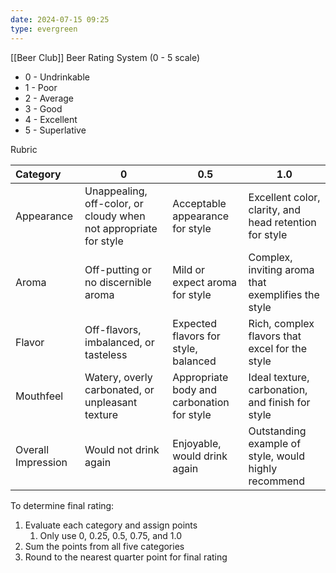 ```yaml
---
date: 2024-07-15 09:25
type: evergreen
---
```

[[Beer Club]]
Beer Rating System (0 - 5 scale)

- 0 - Undrinkable
- 1 - Poor
- 2 - Average
- 3 - Good
- 4 - Excellent
- 5 - Superlative

Rubric

| Category           | 0                                                                | 0.5                                        | 1.0                                                    |
| :----------------- | ---------------------------------------------------------------- | ------------------------------------------ | ------------------------------------------------------ |
| Appearance         | Unappealing, off-color, or cloudy when not appropriate for style | Acceptable appearance for style            | Excellent color, clarity, and head retention for style |
| Aroma              | Off-putting or no discernible aroma                              | Mild or expect aroma for style             | Complex, inviting aroma that exemplifies the style     |
| Flavor             | Off-flavors, imbalanced, or tasteless                            | Expected flavors for style, balanced       | Rich, complex flavors that excel for the style         |
| Mouthfeel          | Watery, overly carbonated, or unpleasant texture                 | Appropriate body and carbonation for style | Ideal texture, carbonation, and finish for style       |
| Overall Impression | Would not drink again                                            | Enjoyable, would drink again               | Outstanding example of style, would highly recommend   |

To determine final rating:
1. Evaluate each category and assign points
	1. Only use 0, 0.25, 0.5, 0.75, and 1.0
2. Sum the points from all five categories
3. Round to the nearest quarter point for final rating